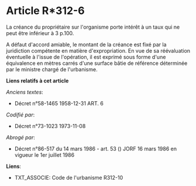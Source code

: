 # Article R*312-6

La créance du propriétaire sur l'organisme porte intérêt à un taux qui ne peut être inférieur à 3 p.100.

A défaut d'accord amiable, le montant de la créance est fixé par la juridiction compétente en matière d'expropriation. En vue
de sa réévaluation éventuelle à l'issue de l'opération, il est exprimé sous forme d'une équivalence en mètres carrés d'une
surface bâtie de référence déterminée par le ministre chargé de l'urbanisme.

**Liens relatifs à cet article**

_Anciens textes_:

  - Décret n°58-1465 1958-12-31 ART. 6

_Codifié par_:

  - Décret n°73-1023 1973-11-08

_Abrogé par_:

  - Décret n°86-517 du 14 mars 1986 - art. 53 () JORF 16 mars 1986 en vigueur le 1er juillet 1986

**Liens**:

  - TXT_ASSOCIE: Code de l'urbanisme R312-10
